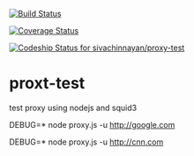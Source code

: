 
[![Build Status](https://travis-ci.org/sivachinnayan/proxy-test.svg?branch=master)](https://travis-ci.org/sivachinnayan/proxy-test)

[![Coverage Status](https://coveralls.io/repos/github/sivachinnayan/proxy-test/badge.svg?branch=master)](https://coveralls.io/github/sivachinnayan/proxy-test?branch=master)

[ ![Codeship Status for sivachinnayan/proxy-test](https://codeship.com/projects/979ba6d0-1359-0134-bfdb-221b51bc5e74/status?branch=master)](https://codeship.com/projects/157504)

# proxt-test
test proxy using nodejs and squid3

DEBUG=* node proxy.js -u http://google.com

DEBUG=* node proxy.js -u http://cnn.com

